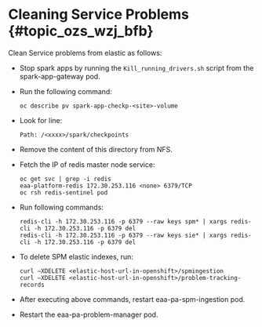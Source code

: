 # Cleaning Service Problems {#topic_ozs_wzj_bfb}

Clean Service problems from elastic as follows:

-   Stop spark apps by running the `Kill_running_drivers.sh` script from the spark-app-gateway pod.
-   Run the following command:

    ```
    oc describe pv spark-app-checkp-<site>-volume
    ```

-   Look for line:

    ```
    Path: /<xxxx>/spark/checkpoints
    ```

-   Remove the content of this directory from NFS.
-   Fetch the IP of redis master node service:

    ```
    oc get svc | grep -i redis
    eaa-platform-redis 172.30.253.116 <none> 6379/TCP  
    oc rsh redis-sentinel pod
    ```

-   Run following commands:

    ```
    redis-cli -h 172.30.253.116 -p 6379 --raw keys spm* | xargs redis-cli -h 172.30.253.116 -p 6379 del 
    redis-cli -h 172.30.253.116 -p 6379 --raw keys sie* | xargs redis-cli -h 172.30.253.116 -p 6379 del
    ```

-   To delete SPM elastic indexes, run:

    ```
    curl –XDELETE <elastic-host-url-in-openshift>/spmingestion
    curl –XDELETE <elastic-host-url-in-openshift>/problem-tracking-records
    ```

-   After executing above commands, restart eaa-pa-spm-ingestion pod.
-   Restart the eaa-pa-problem-manager pod.


